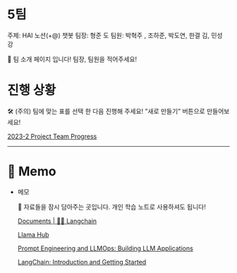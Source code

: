 # 5팀

주제: HAI 노션(+@) 챗봇
팀장: 형준 도
팀원: 박혁주 ­, 조하준, 박도연, 한결 김, 민성 강

<aside>
👥 팀 소개 페이지 입니다!
팀장, 팀원을 적어주세요!

</aside>

# 진행 상황

<aside>
🛠️ (주의) 팀에 맞는 표를 선택 한 다음 진행해 주세요! 
”새로 만들기” 버튼으로 만들어보세요!

</aside>

[2023-2 Project Team Progress](5%E1%84%90%E1%85%B5%E1%86%B7%204f9edfdc7c6042ce92201190061cfceb/2023-2%20Project%20Team%20Progress%202003ce959d6f45308ec49c1349455b9a.csv)

---

# 📝 Memo

- 메모
    
    <aside>
    📁 자료들을 잠시 담아주는 곳입니다.
    개인 학습 노트로 사용하셔도 됩니다!
    
    </aside>
    
    [Documents | 🦜️🔗 Langchain](https://python.langchain.com/docs/modules/chains/document/)
    
    [Llama Hub](https://llamahub.ai/)
    
    [Prompt Engineering and LLMOps: Building LLM Applications](https://newsletter.theaiedge.io/p/prompt-engineering-and-llmops-building)
    
    [LangChain: Introduction and Getting Started](https://www.pinecone.io/learn/series/langchain/langchain-intro/)
